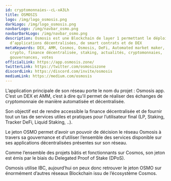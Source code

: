 ```yaml
---
id: cryptomonnaies--cL-xA3Lh
title: OSMOSIS
logo: /img/logo_osmosis.png
darkLogo: /img/logo_osmosis.png
navbarLogo: /img/navbar_osmo.png
navbarDarkLogo: /img/navbar_osmo.png
description: Osmosis est une Blockchain de layer 1 permettant le déploiement
  d’applications décentralisées, de smart contrats et de DEX
metaKeywords: DEX, AMM, Cosmos, Osmosis, DeFi, Automated market maker, bitcoin,
  crypto, finance décentralisée, staking, actualités, cryptomonnaies,
  gouvernances, votes
officialLink: https://app.osmosis.zone/
twitterLink: https://twitter.com/osmosiszone
discordLink: https://discord.com/invite/osmosis
mediumLink: https://medium.com/osmosis
---
```

L’application principale de son réseau porte le nom du projet : Osmosis app. C’est un DEX et AMM, c’est à dire qu’il permet de réaliser des échanges de cryptomonnaie de manière automatisée et décentralisée.

Son objectif est de rendre accessible la finance décentralisée et de fournir tout un tas de services utiles et pratiques pour l’utilisateur final (LP, Staking, Tracker DeFi, Liquid Staking, ..).

Le jeton OSMO permet d’avoir un pouvoir de décision le réseau Osmosis à travers sa gouvernance et d’utiliser l’ensemble des services disponible sur ses applications décentralisées présentes sur son réseau. 

Comme l’ensemble des projets bâtis et fonctionnants sur Cosmos, son jeton est émis par le biais du Delegated Proof of Stake (DPoS).

Osmosis utilise IBC, aujourd’hui on peux donc retrouver le jeton OSMO sur énormément d’autres réseaux Blockchain issu de l’écosystème Cosmos.